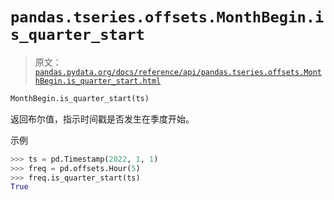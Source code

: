 # `pandas.tseries.offsets.MonthBegin.is_quarter_start`

> 原文：[`pandas.pydata.org/docs/reference/api/pandas.tseries.offsets.MonthBegin.is_quarter_start.html`](https://pandas.pydata.org/docs/reference/api/pandas.tseries.offsets.MonthBegin.is_quarter_start.html)

```py
MonthBegin.is_quarter_start(ts)
```

返回布尔值，指示时间戳是否发生在季度开始。

示例

```py
>>> ts = pd.Timestamp(2022, 1, 1)
>>> freq = pd.offsets.Hour(5)
>>> freq.is_quarter_start(ts)
True 
```
